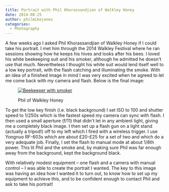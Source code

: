 ```yaml
---
title: Portrait with Phil Khorassandjian of Walkley Honey
date: 2014-08-25
author: philmikejones
categories:
  - Photography
---
```


A few weeks ago I asked Phil Khorassandjian of Walkley Honey if I could take his portrait. I met him through the 2014 Walkley Festival where he ran sessions showing how he keeps his hives and looks after his bees. I loved his white beekeeping suit and his smoker, although he admitted he doesn't use that much. Nevertheless I thought his white suit would lend itself well to a low key portrait, with the flash catching and illuminating the smoke. With an idea of a finished image in mind I was very excited when he agreed to let me come back with my camera and flash. Below is the final image:<figure id="attachment_1148" class="thumbnail wp-caption aligncenter" style="width: 224px">

[<img class="size-medium wp-image-1148" src="https://i1.wp.com/philmikejones.me/wp-content/uploads/2014/08/beekeeper.jpg?resize=214%2C300" alt="Beekeeper with smoker" data-recalc-dims="1" />](https://i1.wp.com/ppcdn.500px.org/76973253/435935c95224671cfd9f5f60f78434f7c8196a21/5.jpg)<figcaption class="caption wp-caption-text">Phil of Walkley Honey</figcaption></figure> 

To get the low key finish (i.e. black background) I set ISO to 100 and shutter speed to 1/250s which is the fastest speed my camera can sync with flash. I then used a small aperture (f/11) that didn't let in any ambient light, giving me a completely black image. I then set up a flash gun on a light stand (actually a tripod!) off to my left which I fired with a wireless trigger. I use Yongnuo RF-603s which are about &#163;20-&#163;25 for a set of two and which do a very adequate job. Finally, I set the flash to manual mode at about 1/8th power. This lit Phil and the smoke and, by making sure Phil was far enough away from the background, kept the background black.

With relatively modest equipment &#8211; one flash and a camera with manual control &#8211; I was able to create the portrait I wanted. The key to this image was having an idea how I wanted it to turn out, to know how to set up my equipment to achieve this, and to be confident enough to contact Phil and ask to take his portrait!